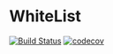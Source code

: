 # WhiteList

[![Build Status](https://travis-ci.com/The-Kubinex/WhiteList.svg?branch=master)](https://travis-ci.com/The-Kubinex/WhiteList)
[![codecov](https://codecov.io/gh/The-Kubinex/WhiteList/branch/master/graph/badge.svg?token=lCJvViiyQc)](https://codecov.io/gh/The-Kubinex/WhiteList)

